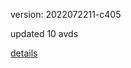 version: 2022072211-c405

updated 10 avds

[details](https://github.com/0x74f917491bfa7ebfa379/ali_avd_db/blob/master/change_log/2022/07/22/11/c405.txt)